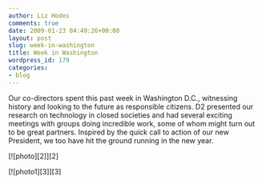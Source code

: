 ```yaml
---
author: Liz Hodes
comments: true
date: 2009-01-23 04:49:26+00:00
layout: post
slug: week-in-washington
title: Week in Washington
wordpress_id: 179
categories:
- blog
---
```


Our co-directors spent this past week in Washington D.C., witnessing
history and looking to the future as responsible citizens. D2 presented
our research on technology in closed societies and had several
exciting meetings with groups doing incredible work, some of whom
might turn out to be great partners. Inspired by the quick call to
action of our new President, we too have hit the ground running in the
new year.

[![photo][2]][2] 

[![photo1][3]][3] 
